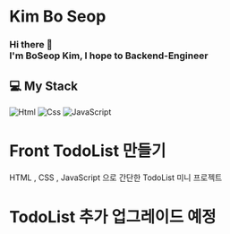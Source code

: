 # Kim Bo Seop 
### Hi there 👋 </br>I'm BoSeop Kim, I hope to Backend-Engineer

## 💻 My Stack 
<img alt="Html" src ="https://img.shields.io/badge/HTML5-E34F26.svg?&style=for-the-badge&logo=HTML5&logoColor=white"/> <img alt="Css" src ="https://img.shields.io/badge/CSS3-1572B6.svg?&style=for-the-badge&logo=CSS3&logoColor=white"/> <img alt="JavaScript" src ="https://img.shields.io/badge/JavaScriipt-F7DF1E.svg?&style=for-the-badge&logo=JavaScript&logoColor=black"/>  


# Front TodoList 만들기 
HTML , CSS , JavaScript 으로 간단한 TodoList 미니 프로젝트  

# TodoList 추가 업그레이드 예정 










